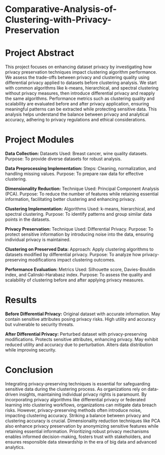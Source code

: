 # Comparative-Analysis-of-Clustering-with-Privacy-Preservation

# Project Abstract
This project focuses on enhancing dataset privacy by investigating how privacy preservation techniques impact clustering algorithm performance. We assess the trade-offs between privacy and clustering quality using differential privacy applied to datasets before clustering analysis. We start with common algorithms like k-means, hierarchical, and spectral clustering without privacy measures, then introduce differential privacy and reapply the same algorithms. Performance metrics such as clustering quality and scalability are evaluated before and after privacy application, ensuring meaningful patterns can be extracted while protecting sensitive data. This analysis helps understand the balance between privacy and analytical accuracy, adhering to privacy regulations and ethical considerations.

# Project Modules
**Data Collection:**
Datasets Used: Breast cancer, wine quality datasets.
Purpose: To provide diverse datasets for robust analysis.

**Data Preprocessing Implementation:**
Steps: Cleaning, normalization, and handling missing values.
Purpose: To prepare raw data for effective clustering.

**Dimensionality Reduction:**
Technique Used: Principal Component Analysis (PCA).
Purpose: To reduce the number of features while retaining essential information, facilitating better clustering and enhancing privacy.

**Clustering Implementation:**
Algorithms Used: k-means, hierarchical, and spectral clustering.
Purpose: To identify patterns and group similar data points in the datasets.

**Privacy Preservation:**
Technique Used: Differential Privacy.
Purpose: To protect sensitive information by introducing noise into the data, ensuring individual privacy is maintained.

**Clustering on Preserved Data:**
Approach: Apply clustering algorithms to datasets modified by differential privacy.
Purpose: To analyze how privacy-preserving modifications impact clustering outcomes.

**Performance Evaluation:**
Metrics Used: Silhouette score, Davies-Bouldin index, and Calinski-Harabasz index.
Purpose: To assess the quality and scalability of clustering before and after applying privacy measures.

# Results

**Before Differential Privacy:**
Original dataset with accurate information.
May contain sensitive attributes posing privacy risks.
High utility and accuracy but vulnerable to security threats.

**After Differential Privacy:**
Perturbed dataset with privacy-preserving modifications.
Protects sensitive attributes, enhancing privacy.
May exhibit reduced utility and accuracy due to perturbation.
Alters data distribution while improving security.

# Conclusion
Integrating privacy-preserving techniques is essential for safeguarding sensitive data during the clustering process. As organizations rely on data-driven insights, maintaining individual privacy rights is paramount. By incorporating privacy algorithms like differential privacy or federated learning into clustering workflows, organizations can mitigate data breach risks. However, privacy-preserving methods often introduce noise, impacting clustering accuracy. Striking a balance between privacy and clustering accuracy is crucial. Dimensionality reduction techniques like PCA also enhance privacy preservation by anonymizing sensitive features while retaining essential information. Prioritizing robust privacy mechanisms enables informed decision-making, fosters trust with stakeholders, and ensures responsible data stewardship in the era of big data and advanced analytics.
